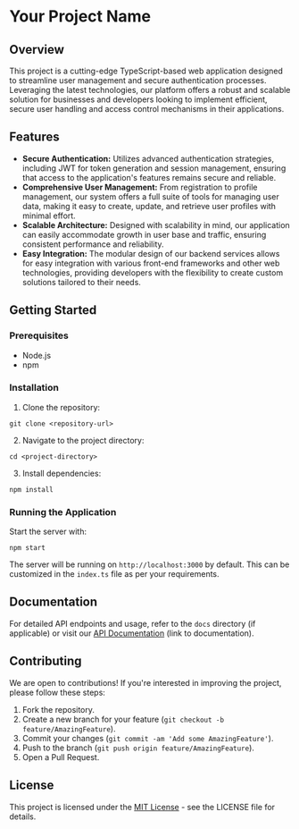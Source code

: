 
# Your Project Name

## Overview
This project is a cutting-edge TypeScript-based web application designed to streamline user management and secure authentication processes. Leveraging the latest technologies, our platform offers a robust and scalable solution for businesses and developers looking to implement efficient, secure user handling and access control mechanisms in their applications.

## Features

- **Secure Authentication:** Utilizes advanced authentication strategies, including JWT for token generation and session management, ensuring that access to the application's features remains secure and reliable.
- **Comprehensive User Management:** From registration to profile management, our system offers a full suite of tools for managing user data, making it easy to create, update, and retrieve user profiles with minimal effort.
- **Scalable Architecture:** Designed with scalability in mind, our application can easily accommodate growth in user base and traffic, ensuring consistent performance and reliability.
- **Easy Integration:** The modular design of our backend services allows for easy integration with various front-end frameworks and other web technologies, providing developers with the flexibility to create custom solutions tailored to their needs.

## Getting Started

### Prerequisites
- Node.js
- npm

### Installation
1. Clone the repository:
```
git clone <repository-url>
```
2. Navigate to the project directory:
```
cd <project-directory>
```
3. Install dependencies:
```
npm install
```

### Running the Application
Start the server with:
```
npm start
```
The server will be running on `http://localhost:3000` by default. This can be customized in the `index.ts` file as per your requirements.

## Documentation
For detailed API endpoints and usage, refer to the `docs` directory (if applicable) or visit our [API Documentation](#) (link to documentation).

## Contributing
We are open to contributions! If you're interested in improving the project, please follow these steps:
1. Fork the repository.
2. Create a new branch for your feature (`git checkout -b feature/AmazingFeature`).
3. Commit your changes (`git commit -am 'Add some AmazingFeature'`).
4. Push to the branch (`git push origin feature/AmazingFeature`).
5. Open a Pull Request.

## License
This project is licensed under the [MIT License](LICENSE) - see the LICENSE file for details.
